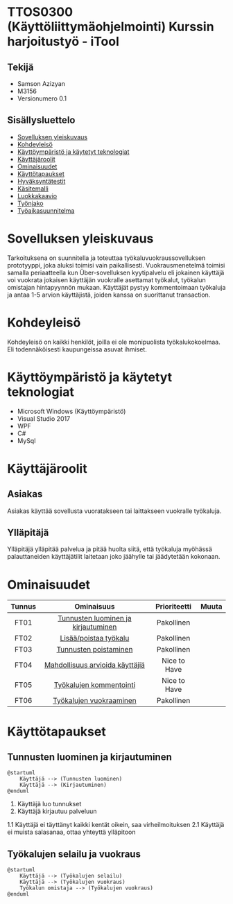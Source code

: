 # TTOS0300 (Käyttöliittymäohjelmointi) Kurssin harjoitustyö - iTool

## Tekijä

* Samson Azizyan
* M3156 
* Versionumero 0.1


## Sisällysluettelo 


* [Sovelluksen yleiskuvaus](#sovelluksen-yleiskuvaus)
* [Kohdeyleisö](#kohdeyleisö)
* [Käyttöympäristö ja käytetyt teknologiat](#käyttöympäristö-ja-käytetyt-teknologiat)
* [Käyttäjäroolit](#käyttäjäroolit)
* [Ominaisuudet](#ominaisuudet)
* [Käyttötapaukset](#toiminnallisia-vaatimuksia)
* [Hyväksyntätestit](#hyväksyntätestit)
* [Käsitemalli](#tärkeimmät-käyttötapaukset-general-use-cases)
* [Luokkakaavio](#palvelu-mockup-prototyyppi)
* [Työnjako](#tärkeimmät-tunnistetut-ominaisuudetpiirteet-features)
* [Työaikasuunnitelma](#käyttäjätarinat)

# Sovelluksen yleiskuvaus

Tarkoituksena on suunnitella ja toteuttaa työkaluvuokraussovelluksen prototyyppi,
joka aluksi toimisi vain paikallisesti. Vuokrausmenetelmä toimisi samalla periaatteella kun
Über-sovelluksen kyytipalvelu eli jokainen käyttäjä voi vuokrata jokaisen käyttäjän vuokralle
asettamat työkalut, työkalun omistajan hintapyynnön mukaan. Käyttäjät pystyy kommentoimaan työkaluja
ja antaa 1-5 arvion käyttäjistä, joiden kanssa on suorittanut transaction.

# Kohdeyleisö

Kohdeyleisö on kaikki henkilöt, joilla ei ole monipuolista työkalukokoelmaa. Eli todennäköisesti
kaupungeissa asuvat ihmiset.

# Käyttöympäristö ja käytetyt teknologiat

* Microsoft Windows (Käyttöympäristö)
* Visual Studio 2017
* WPF
* C#
* MySql

# Käyttäjäroolit

## Asiakas

Asiakas käyttää sovellusta vuoratakseen tai laittakseen vuokralle työkaluja.

## Ylläpitäjä

Ylläpitäjä ylläpitää palvelua ja pitää huolta siitä, että työkaluja myöhässä palauttaneiden käyttäjätilit
laitetaan joko jäähylle tai jäädytetään kokonaan.

# Ominaisuudet

| Tunnus | Ominaisuus | Prioriteetti | Muuta |
| :-: | :-: | :-: | :-: |
| FT01 | [ Tunnusten luominen ja kirjautuminen](liitteet/f1_login.md) | Pakollinen | |
| FT02 | [ Lisää/poistaa työkalu ](liitteet/f2_tools) | Pakollinen | |
| FT03 | [ Tunnusten poistaminen](liitteet/f3_delete_account.md) | Pakollinen | |
| FT04 | [ Mahdollisuus arvioida käyttäjiä ](liitteet/f4_rating.md) | Nice to Have | |
| FT05 | [ Työkalujen kommentointi ](liitteet/f5_comment.md) | Nice to Have | |
| FT06 | [ Työkalujen vuokraaminen ](liitteet/f6_rentatool.md) | Pakollinen | |

# Käyttötapaukset

## Tunnusten luominen ja kirjautuminen

```plantuml
@startuml
    Käyttäjä --> (Tunnusten luominen)
    Käyttäjä --> (Kirjautuminen)
@enduml
```
1. Käyttäjä luo tunnukset
2. Käyttäjä kirjautuu palveluun

1.1 Käyttäjä ei täyttänyt kaikki kentät oikein, saa virheilmoituksen
2.1 Käyttäjä ei muista salasanaa, ottaa yhteyttä ylläpitoon

## Työkalujen selailu ja vuokraus

```plantuml
@startuml
    Käyttäjä --> (Työkalujen selailu)
    Käyttäjä --> (Työkalujen vuokraus)
    Työkalun omistaja --> (Työkalujen vuokraus)
@enduml
```